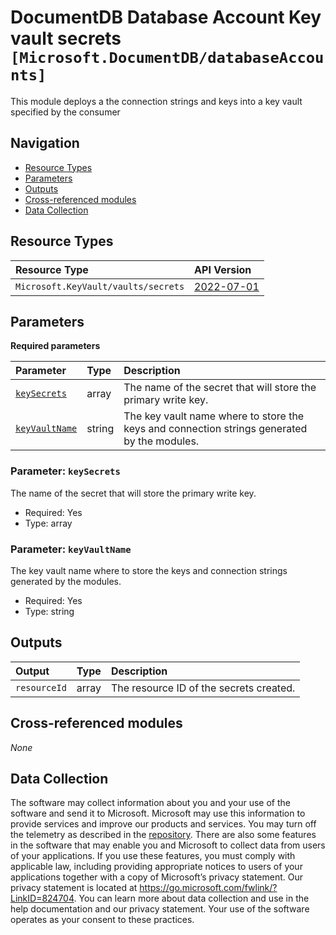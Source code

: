 # DocumentDB Database Account Key vault secrets `[Microsoft.DocumentDB/databaseAccounts]`

This module deploys a the connection strings and keys into a key vault specified by the consumer

## Navigation

- [Resource Types](#Resource-Types)
- [Parameters](#Parameters)
- [Outputs](#Outputs)
- [Cross-referenced modules](#Cross-referenced-modules)
- [Data Collection](#Data-Collection)

## Resource Types

| Resource Type | API Version |
| :-- | :-- |
| `Microsoft.KeyVault/vaults/secrets` | [2022-07-01](https://learn.microsoft.com/en-us/azure/templates/Microsoft.KeyVault/2022-07-01/vaults/secrets) |

## Parameters

**Required parameters**

| Parameter | Type | Description |
| :-- | :-- | :-- |
| [`keySecrets`](#parameter-keysecrets) | array | The name of the secret that will store the primary write key. |
| [`keyVaultName`](#parameter-keyvaultname) | string | The key vault name where to store the keys and connection strings generated by the modules. |

### Parameter: `keySecrets`

The name of the secret that will store the primary write key.

- Required: Yes
- Type: array

### Parameter: `keyVaultName`

The key vault name where to store the keys and connection strings generated by the modules.

- Required: Yes
- Type: string


## Outputs

| Output | Type | Description |
| :-- | :-- | :-- |
| `resourceId` | array | The resource ID of the secrets created. |

## Cross-referenced modules

_None_

## Data Collection

The software may collect information about you and your use of the software and send it to Microsoft. Microsoft may use this information to provide services and improve our products and services. You may turn off the telemetry as described in the [repository](https://aka.ms/avm/telemetry). There are also some features in the software that may enable you and Microsoft to collect data from users of your applications. If you use these features, you must comply with applicable law, including providing appropriate notices to users of your applications together with a copy of Microsoft’s privacy statement. Our privacy statement is located at <https://go.microsoft.com/fwlink/?LinkID=824704>. You can learn more about data collection and use in the help documentation and our privacy statement. Your use of the software operates as your consent to these practices.
